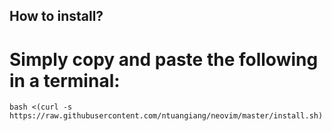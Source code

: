 ## How to install?

# Simply copy and paste the following in a terminal:

```
bash <(curl -s https://raw.githubusercontent.com/ntuangiang/neovim/master/install.sh)
```


